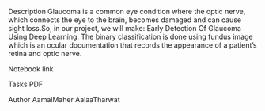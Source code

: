 Description
Glaucoma is a common eye condition where the optic nerve, which connects the eye to the brain, becomes damaged and can cause sight loss.So, in our project, we will make: Early Detection Of Glaucoma Using Deep Learning. The binary classification is done using fundus image which is an ocular documentation that records the appearance of a patient’s retina and optic nerve.

Notebook link


Tasks PDF

Author
AamalMaher
AalaaTharwat
